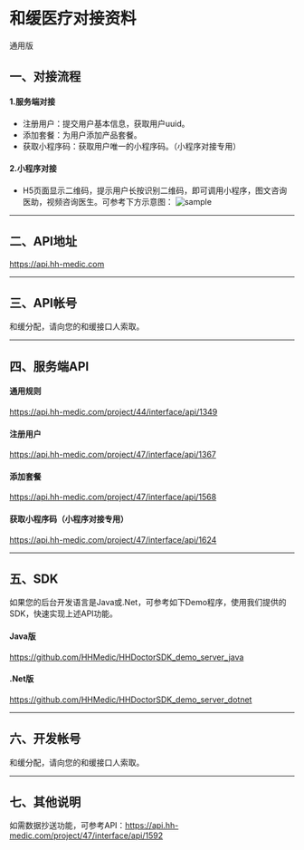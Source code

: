 # 和缓医疗对接资料
通用版

## 一、对接流程
#### 1.服务端对接
* 注册用户：提交用户基本信息，获取用户uuid。
* 添加套餐：为用户添加产品套餐。
* 获取小程序码：获取用户唯一的小程序码。（小程序对接专用）

#### 2.小程序对接
* H5页面显示二维码，提示用户长按识别二维码，即可调用小程序，图文咨询医助，视频咨询医生。可参考下方示意图：
![sample](https://imgs.hh-medic.com/icon/wmp/sample.jpg)
***

## 二、API地址
https://api.hh-medic.com

***

## 三、API帐号
和缓分配，请向您的和缓接口人索取。

***

## 四、服务端API
#### 通用规则
https://api.hh-medic.com/project/44/interface/api/1349
#### 注册用户
https://api.hh-medic.com/project/47/interface/api/1367
#### 添加套餐
https://api.hh-medic.com/project/47/interface/api/1568
#### 获取小程序码（小程序对接专用）
https://api.hh-medic.com/project/47/interface/api/1624

***

## 五、SDK
如果您的后台开发语言是Java或.Net，可参考如下Demo程序，使用我们提供的SDK，快速实现上述API功能。
#### Java版
https://github.com/HHMedic/HHDoctorSDK_demo_server_java

#### .Net版
https://github.com/HHMedic/HHDoctorSDK_demo_server_dotnet

***

## 六、开发帐号
和缓分配，请向您的和缓接口人索取。

***

## 七、其他说明
如需数据抄送功能，可参考API：https://api.hh-medic.com/project/47/interface/api/1592
